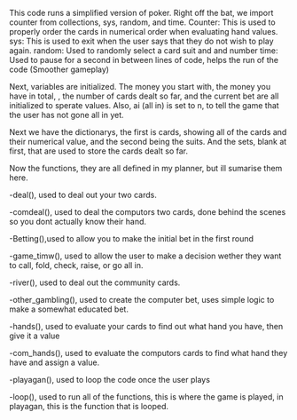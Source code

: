 This code runs a simplified version of poker.
Right off the bat, we import counter from collections, sys, random, and time. 
Counter: This is used to properly order the cards in numerical order when evaluating hand values.
sys: This is used to exit when the user says that they do not wish to play again.
random: Used to randomly select a card suit and and number
time: Used to pause for a second in between lines of code, helps the run of the code (Smoother gameplay)

Next, variables are initialized. The money you start with, the money you have in total, , the number of cards dealt so far, and the current bet are all initialized to sperate values. Also, ai (all in) is set to n, to tell the game that the user has not gone all in yet.

Next we have the dictionarys, the first is cards, showing all of the cards and their numerical value, and the second being the suits. And the sets, blank at first, that are used to store the cards dealt so far.

Now the functions, they are all defined in my planner, but ill sumarise them here. 

-deal(), used to deal out your two cards. 

-comdeal(), used to deal the computors two cards, done behind the scenes so you dont actually know their hand. 

-Betting(),used to allow you to make the initial bet in the first round

-game_timw(), used to allow the user to make a decision wether they want to call, fold, check, raise, or go all in.

-river(), used to deal out the community cards.

-other_gambling(), used to create the computer bet, uses simple logic to make a somewhat educated bet.

-hands(), used to evaluate your cards to find out what hand you have, then give it a value

-com_hands(), used to evaluate the computors cards to find what hand they have and assign a value.

-playagan(), used to loop the code once the user plays  

-loop(), used to run all of the functions, this is where the game is played, in playagan, this is the function that is looped.
